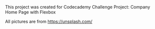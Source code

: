 This project was created for Codecademy Challenge Project: Company Home Page with Flexbox

All pictures are from https://unsplash.com/

